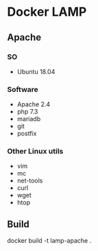 # Docker LAMP
## Apache

### SO
* Ubuntu 18.04

### Software
* Apache 2.4
* php 7.3
* mariadb
* git
* postfix

### Other Linux utils
* vim
* mc
* net-tools
* curl
* wget
* htop

## Build
docker build -t lamp-apache .